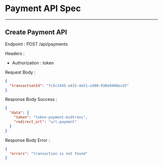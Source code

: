 # Payment API Spec

---

## Create Payment API

Endpoint : POST /api/payments

Headers :

- Authorization : token

Request Body :

```json
{
  "transactionId": "fc5c1445-e431-4e51-a300-938e9408ecd2"
}
```

Response Body Success :

```json
{
  "data": {
    "token": "token-payment-midtrans",
    "redirect_url": "url-payment"
  }
}
```

Response Body Error :

```json
{
  "errors": "transaction is not found"
}
```
